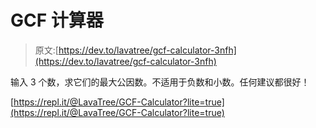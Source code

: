 # GCF 计算器

> 原文:[https://dev.to/lavatree/gcf-calculator-3nfh](https://dev.to/lavatree/gcf-calculator-3nfh)

输入 3 个数，求它们的最大公因数。不适用于负数和小数。任何建议都很好！

[https://repl.it/@LavaTree/GCF-Calculator?lite=true](https://repl.it/@LavaTree/GCF-Calculator?lite=true)